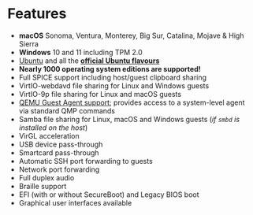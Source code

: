 # Features

- **macOS** Sonoma, Ventura, Monterey, Big Sur, Catalina, Mojave & High Sierra
- **Windows** 10 and 11 including TPM 2.0
- [Ubuntu](https://ubuntu.com/desktop) and all the **[official Ubuntu
    flavours](https://ubuntu.com/download/flavours)**
- **Nearly 1000 operating system editions are supported!**
- Full SPICE support including host/guest clipboard sharing
- VirtIO-webdavd file sharing for Linux and Windows guests
- VirtIO-9p file sharing for Linux and macOS guests
- [QEMU Guest Agent
    support](https://wiki.qemu.org/Features/GuestAgent); provides access
    to a system-level agent via standard QMP commands
- Samba file sharing for Linux, macOS and Windows guests (*if `smbd`
    is installed on the host*)
- VirGL acceleration
- USB device pass-through
- Smartcard pass-through
- Automatic SSH port forwarding to guests
- Network port forwarding
- Full duplex audio
- Braille support
- EFI (with or without SecureBoot) and Legacy BIOS boot
- Graphical user interfaces available
